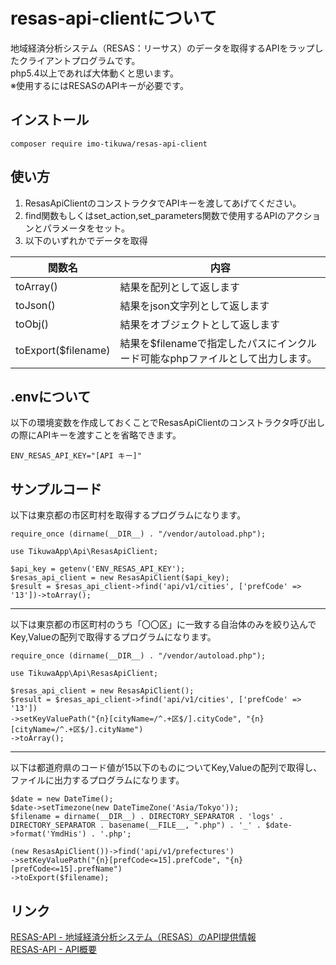 # resas-api-clientについて
地域経済分析システム（RESAS：リーサス）のデータを取得するAPIをラップしたクライアントプログラムです。  
php5.4以上であれば大体動くと思います。  
※使用するにはRESASのAPIキーが必要です。  

## インストール
```
composer require imo-tikuwa/resas-api-client
```

## 使い方

1. ResasApiClientのコンストラクタでAPIキーを渡してあげてください。
2. find関数もしくはset_action,set_parameters関数で使用するAPIのアクションとパラメータをセット。
3. 以下のいずれかでデータを取得

|関数名|内容|
|---|---|
|toArray()|結果を配列として返します|
|toJson()|結果をjson文字列として返します|
|toObj()|結果をオブジェクトとして返します|
|toExport($filename)|結果を$filenameで指定したパスにインクルード可能なphpファイルとして出力します。|

## .envについて
以下の環境変数を作成しておくことでResasApiClientのコンストラクタ呼び出しの際にAPIキーを渡すことを省略できます。
```
ENV_RESAS_API_KEY="[API キー]"
```

## サンプルコード
以下は東京都の市区町村を取得するプログラムになります。
```
require_once (dirname(__DIR__) . "/vendor/autoload.php");

use TikuwaApp\Api\ResasApiClient;

$api_key = getenv('ENV_RESAS_API_KEY');
$resas_api_client = new ResasApiClient($api_key);
$result = $resas_api_client->find('api/v1/cities', ['prefCode' => '13'])->toArray();
```

---
以下は東京都の市区町村のうち「〇〇区」に一致する自治体のみを絞り込んでKey,Valueの配列で取得するプログラムになります。
```
require_once (dirname(__DIR__) . "/vendor/autoload.php");

use TikuwaApp\Api\ResasApiClient;

$resas_api_client = new ResasApiClient();
$result = $resas_api_client->find('api/v1/cities', ['prefCode' => '13'])
->setKeyValuePath("{n}[cityName=/^.+区$/].cityCode", "{n}[cityName=/^.+区$/].cityName")
->toArray();
```

---
以下は都道府県のコード値が15以下のものについてKey,Valueの配列で取得し、ファイルに出力するプログラムになります。
```
$date = new DateTime();
$date->setTimezone(new DateTimeZone('Asia/Tokyo'));
$filename = dirname(__DIR__) . DIRECTORY_SEPARATOR . 'logs' . DIRECTORY_SEPARATOR . basename(__FILE__, ".php") . '_' . $date->format('YmdHis') . '.php';

(new ResasApiClient())->find('api/v1/prefectures')
->setKeyValuePath("{n}[prefCode<=15].prefCode", "{n}[prefCode<=15].prefName")
->toExport($filename);
```

## リンク
[RESAS-API - 地域経済分析システム（RESAS）のAPI提供情報](https://opendata.resas-portal.go.jp/)  
[RESAS-API - API概要](https://opendata.resas-portal.go.jp/docs/api/v1/index.html)
